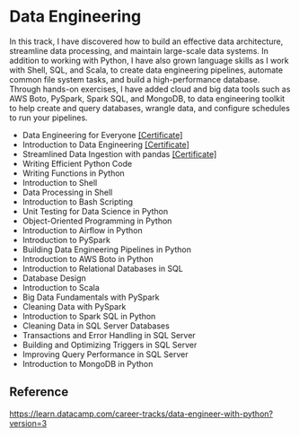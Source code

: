 # Data Engineering

In this track, I have discovered how to build an effective data architecture, streamline data processing, and maintain large-scale data systems. In addition to working with Python, I have also grown language skills as I work with Shell, SQL, and Scala, to create data engineering pipelines, automate common file system tasks, and build a high-performance database. Through hands-on exercises, I have added cloud and big data tools such as AWS Boto, PySpark, Spark SQL, and MongoDB, to data engineering toolkit to help create and query databases, wrangle data, and configure schedules to run your pipelines. 

- Data Engineering for Everyone [[Certificate]](https://github.com/minji-mia/data-engineering/blob/main/certificate/Data%20Engineering%20for%20everyone.pdf)
- Introduction to Data Engineering [[Certificate]](https://github.com/minji-mia/data-engineering/blob/main/certificate/Introduction%20to%20Data%20Engineering.pdf)
- Streamlined Data Ingestion with pandas [[Certificate]](https://github.com/minji-mia/data-engineering/blob/main/certificate/Streamlined%20Data%20Ingestion%20with%20pandas.pdf)
- Writing Efficient Python Code
- Writing Functions in Python
- Introduction to Shell
- Data Processing in Shell
- Introduction to Bash Scripting
- Unit Testing for Data Science in Python
- Object-Oriented Programming in Python
- Introduction to Airflow in Python
- Introduction to PySpark
- Building Data Engineering Pipelines in Python
- Introduction to AWS Boto in Python
- Introduction to Relational Databases in SQL
- Database Design
- Introduction to Scala
- Big Data Fundamentals with PySpark
- Cleaning Data with PySpark
- Introduction to Spark SQL in Python
- Cleaning Data in SQL Server Databases
- Transactions and Error Handling in SQL Server
- Building and Optimizing Triggers in SQL Server
- Improving Query Performance in SQL Server
- Introduction to MongoDB in Python
 

## Reference
https://learn.datacamp.com/career-tracks/data-engineer-with-python?version=3

